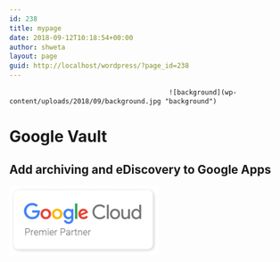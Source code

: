 ```yaml
---
id: 238
title: mypage
date: 2018-09-12T10:18:54+00:00
author: shweta
layout: page
guid: http://localhost/wordpress/?page_id=238
---
```

											![background](wp-content/uploads/2018/09/background.jpg "background")



# Google Vault

## Add archiving and eDiscovery to Google Apps

<img width="268" height="124" src="wp-content/uploads/2018/09/GoogleCloud_PremierPartner_Badge_150-e1536296491963.png" alt="" />
